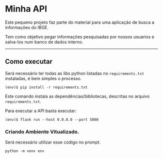 # Minha API

Este pequeno projeto faz parte do material para uma aplicação de busca a informações do IBGE.

Tem como objetivo pegar informações pesquisadas por nossos usuarios e salva-los num banco de dados interno.

---
## Como executar
Será necessário ter todas as libs python listadas no `requirements.txt` instaladas, é bem simples o processo.

```
(env)$ pip install -r requirements.txt
```

Este comando instala as dependências/bibliotecas, descritas no arquivo `requirements.txt`.

Para executar a API  basta executar:

```
(env)$ flask run --host 0.0.0.0 --port 5000
```

### Criando Ambiente Vitualizado.
Será necessário utilizar esse código no prompt.
```
python -m venv env
```